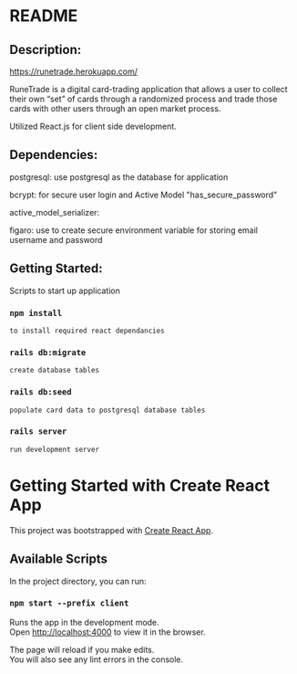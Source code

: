 # README

## Description:
https://runetrade.herokuapp.com/

RuneTrade is a digital card-trading application that allows a user to collect their own “set” of cards through a randomized process and trade those cards with other users through an open market process.

Utilized React.js for client side development.

## Dependencies:
postgresql: use postgresql as the database for application

bcrypt: for secure user login and Active Model "has_secure_password" 

active_model_serializer: 

figaro: use to create secure environment variable for storing email username and password

## Getting Started:

Scripts to start up application

### `npm install`
    to install required react dependancies

### `rails db:migrate`
    create database tables

### `rails db:seed`
    populate card data to postgresql database tables
    
### `rails server`
    run development server


# Getting Started with Create React App

This project was bootstrapped with [Create React App](https://github.com/facebook/create-react-app).

## Available Scripts

In the project directory, you can run:

### `npm start --prefix client`

Runs the app in the development mode.\
Open [http://localhost:4000](http://localhost:4000) to view it in the browser.

The page will reload if you make edits.\
You will also see any lint errors in the console.

